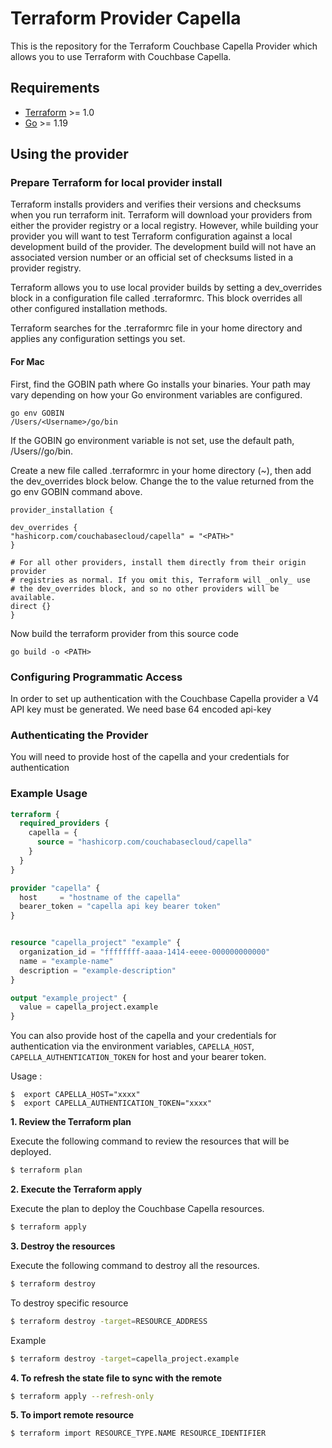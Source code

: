 # Terraform Provider Capella 

This is the repository for the Terraform Couchbase Capella Provider which allows you to use Terraform with Couchbase Capella.

## Requirements

- [Terraform](https://www.terraform.io/downloads.html) >= 1.0
- [Go](https://golang.org/doc/install) >= 1.19

## Using the provider

### Prepare Terraform for local provider install
Terraform installs providers and verifies their versions and checksums when you run terraform init. Terraform will download your providers from either the provider registry or a local registry. However, while building your provider you will want to test Terraform configuration against a local development build of the provider. The development build will not have an associated version number or an official set of checksums listed in a provider registry.

Terraform allows you to use local provider builds by setting a dev_overrides block in a configuration file called .terraformrc. This block overrides all other configured installation methods.

Terraform searches for the .terraformrc file in your home directory and applies any configuration settings you set. 

#### For Mac


  First, find the GOBIN path where Go installs your binaries. Your path may vary depending on how your Go environment variables are configured.

```shell
go env GOBIN
/Users/<Username>/go/bin
```

If the GOBIN go environment variable is not set, use the default path, /Users/<Username>/go/bin.

Create a new file called .terraformrc in your home directory (~), then add the dev_overrides block below. Change the <PATH> to the value returned from the go env GOBIN command above.

```shell
provider_installation {

dev_overrides {
"hashicorp.com/couchabasecloud/capella" = "<PATH>"
}

# For all other providers, install them directly from their origin provider
# registries as normal. If you omit this, Terraform will _only_ use
# the dev_overrides block, and so no other providers will be available.
direct {}
}
```

Now build the terraform provider from this source code

`go build -o <PATH>`


### Configuring Programmatic Access

In order to set up authentication with the Couchbase Capella provider a V4 API key must be generated. We need base 64 encoded api-key

### Authenticating the Provider
You will need to provide host of the capella and your credentials for authentication

### Example Usage

```terraform
terraform {
  required_providers {
    capella = {
      source = "hashicorp.com/couchabasecloud/capella"
    }
  }
}

provider "capella" {
  host     = "hostname of the capella"
  bearer_token = "capella api key bearer token"
}


resource "capella_project" "example" {
  organization_id = "ffffffff-aaaa-1414-eeee-000000000000"
  name = "example-name"
  description = "example-description"
}

output "example_project" {
  value = capella_project.example
}
```


You can also provide host of the capella and your credentials for authentication via the environment variables,
`CAPELLA_HOST`, `CAPELLA_AUTHENTICATION_TOKEN` for host and your bearer token.

Usage :

```shell
$  export CAPELLA_HOST="xxxx"
$  export CAPELLA_AUTHENTICATION_TOKEN="xxxx"
```

**1\. Review the Terraform plan**

Execute the following command to review the resources that will be deployed.

```bash
$ terraform plan
```

**2\. Execute the Terraform apply**

Execute the plan to deploy the Couchbase Capella resources.

```bash
$ terraform apply
```

**3\. Destroy the resources**

Execute the following command to destroy all the resources.

```bash
$ terraform destroy
```

To destroy specific resource

```bash
$ terraform destroy -target=RESOURCE_ADDRESS
```
Example

```bash
$ terraform destroy -target=capella_project.example
```

**4\. To refresh the state file to sync with the remote**

```bash
$ terraform apply --refresh-only
```

**5\. To import remote resource**

```bash
$ terraform import RESOURCE_TYPE.NAME RESOURCE_IDENTIFIER
```

